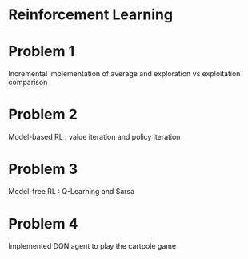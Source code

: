 # Reinforcement Learning
# Problem 1
Incremental implementation of average and exploration vs exploitation comparison

# Problem 2
Model-based RL : value iteration and policy iteration

# Problem 3
Model-free RL : Q-Learning and Sarsa

# Problem 4
Implemented DQN agent to play the cartpole game
